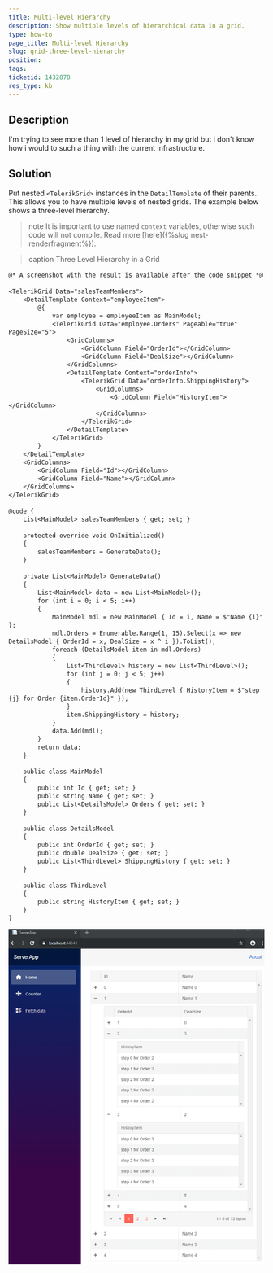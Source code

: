 ```yaml
---
title: Multi-level Hierarchy
description: Show multiple levels of hierarchical data in a grid.
type: how-to
page_title: Multi-level Hierarchy
slug: grid-three-level-hierarchy
position: 
tags: 
ticketid: 1432878
res_type: kb
---
```


## Description

I'm trying to see more than 1 level of hierarchy in my grid but i don't know how i would to such a thing with the current infrastructure.

## Solution

Put nested `<TelerikGrid>` instances in the `DetailTemplate` of their parents. This allows you to have multiple levels of nested grids. The example below shows a three-level hierarchy.

>note It is important to use named `context` variables, otherwise such code will not compile. Read more [here]({%slug nest-renderfragment%}).

>caption Three Level Hierarchy in a Grid

````CSHTML
@* A screenshot with the result is available after the code snippet *@

<TelerikGrid Data="salesTeamMembers">
    <DetailTemplate Context="employeeItem">
        @{
            var employee = employeeItem as MainModel;
            <TelerikGrid Data="employee.Orders" Pageable="true" PageSize="5">
                <GridColumns>
                    <GridColumn Field="OrderId"></GridColumn>
                    <GridColumn Field="DealSize"></GridColumn>
                </GridColumns>
                <DetailTemplate Context="orderInfo">
                    <TelerikGrid Data="orderInfo.ShippingHistory">
                        <GridColumns>
                            <GridColumn Field="HistoryItem"></GridColumn>
                        </GridColumns>
                    </TelerikGrid>
                </DetailTemplate>
            </TelerikGrid>
        }
    </DetailTemplate>
    <GridColumns>
        <GridColumn Field="Id"></GridColumn>
        <GridColumn Field="Name"></GridColumn>
    </GridColumns>
</TelerikGrid>

@code {
    List<MainModel> salesTeamMembers { get; set; }

    protected override void OnInitialized()
    {
        salesTeamMembers = GenerateData();
    }

    private List<MainModel> GenerateData()
    {
        List<MainModel> data = new List<MainModel>();
        for (int i = 0; i < 5; i++)
        {
            MainModel mdl = new MainModel { Id = i, Name = $"Name {i}" };
            mdl.Orders = Enumerable.Range(1, 15).Select(x => new DetailsModel { OrderId = x, DealSize = x ^ i }).ToList();
            foreach (DetailsModel item in mdl.Orders)
            {
                List<ThirdLevel> history = new List<ThirdLevel>();
                for (int j = 0; j < 5; j++)
                {
                    history.Add(new ThirdLevel { HistoryItem = $"step {j} for Order {item.OrderId}" });
                }
                item.ShippingHistory = history;
            }
            data.Add(mdl);
        }
        return data;
    }

    public class MainModel
    {
        public int Id { get; set; }
        public string Name { get; set; }
        public List<DetailsModel> Orders { get; set; }
    }

    public class DetailsModel
    {
        public int OrderId { get; set; }
        public double DealSize { get; set; }
        public List<ThirdLevel> ShippingHistory { get; set; }
    }

    public class ThirdLevel
    {
        public string HistoryItem { get; set; }
    }
}
````

![](images/three-level-hierarchy-grid.png)


